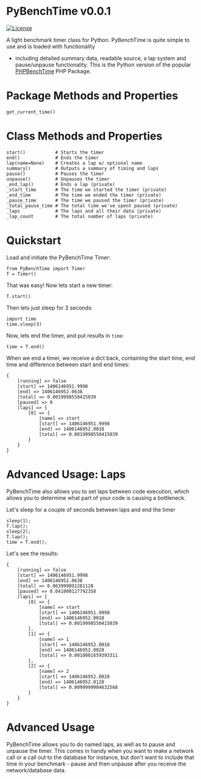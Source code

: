 PyBenchTime v0.0.1
===================

[![License](https://poser.pugx.org/jsanc623/phpbenchtime/license.svg)](https://packagist.org/packages/jsanc623/phpbenchtime)

A light benchmark timer class for Python. PyBenchTime is quite simple to use and is loaded with functionality
- including detailed summary data, readable source, a lap system and pause/unpause functionality.
This is the Python version of the popular [PHPBenchTime](https://github.com/jsanc623/PHPBenchTime) PHP Package.

Package Methods and Properties
=======
```
get_current_time()
```

Class Methods and Properties
=======
```
start()           # Starts the timer
end()             # Ends the timer
lap(name=None)    # Creates a lap w/ optional name
summary()         # Outputs a summary of timing and laps
pause()           # Pauses the timer
unpause()         # Unpauses the timer
_end_lap()        # Ends a lap (private)
_start_time       # The time we started the timer (private)
_end_time         # The time we ended the timer (private)
_pause_time       # The time we paused the timer (private)
_total_pause_time # The total time we've spent paused (private)
_laps             # The laps and all their data (private)
_lap_count        # The total number of laps (private)
```


Quickstart
=====

Load and initiate the PyBenchTime Timer:
```
from PyBenchTime import Timer
T = Timer()
```

That was easy! Now lets start a new timer:
```
T.start()
```

Then lets just sleep for 3 seconds:
```
import time
time.sleep(3)
```

Now, lets end the timer, and put results in `time`:
```
time = T.end()
```

When we end a timer, we receive a dict back, containing the start time,
end time and difference between start and end times:
```
{
    [running] => false
    [start] => 1406146951.9998
    [end] => 1406146952.0638
    [total] => 0.0019998550415039
    [paused] => 0
    [laps] => {
        [0] => {
            [name] => start
            [start] => 1406146951.9998
            [end] => 1406146952.0018
            [total] => 0.0019998550415039
        }
    }
}
```

Advanced Usage: Laps
=====================

PyBenchTime also allows you to set laps between code execution, which allows 
you to determine what part of your code is causing a bottleneck.

Let's sleep for a couple of seconds between laps and end the timer
```
sleep(1);
T.lap();
sleep(2);
T.lap();
time = T.end();
```

Let's see the results:
```
{
    [running] => false
    [start] => 1406146951.9998
    [end] => 1406146952.0638
    [total] => 0.063999891281128
    [paused] => 0.041000127792358
    [laps] => {
        [0] => {
            [name] => start
            [start] => 1406146951.9998
            [end] => 1406146952.0018
            [total] => 0.0019998550415039
        },
        [1] => {
            [name] => 1
            [start] => 1406146952.0018
            [end] => 1406146952.0028
            [total] => 0.0010001659393311
        },
        [2] => {
            [name] => 2
            [start] => 1406146952.0028
            [end] => 1406146952.0128
            [total] => 0.0099999904632568
        }
    }
}
```

Advanced Usage
==============
PyBenchTime allows you to do named laps, as well as to pause and unpause the timer. This comes in handy when you want 
to make a network call or a call out to the database for instance, but don't want to include that time in your 
benchmark - pause and then unpause after you receive the network/database data.